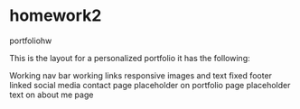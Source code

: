 # homework2
portfoliohw

This is the layout for a personalized portfolio it has the following:

Working nav bar
working links
responsive images and text
fixed footer
linked social media
contact page
placeholder on portfolio page
placeholder text on about me page